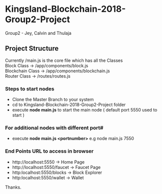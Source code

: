 # Kingsland-Blockchain-2018-Group2-Project
Group2 - Jey, Calvin and Thulaja <br>

## Project Structure
Currently /main.js is the core file which has all the Classes<br>
Block Class       ->  /app/components/block.js<br>
Blockchain Class  ->  /app/components/blockchain.js<br>
Router Class      ->  /routes/routes.js<br>

### Steps to start nodes
- Clone the Master Branch to your system
- cd to Kingsland-Blockchain-2018-Group2-Project folder
- execute **node main.js** to start the main node ( default port 5550 used to start )
### For additional nodes with different port#
- execute **node main.js \<portnumber\>**  e.g node main.js 7550
  
### End Points URL to access in browser
- http://localhost:5550         ->    Home Page
- http://localhost:5550/faucet  ->    Faucet Page
- http:localhost:5550/blocks    ->    Block Explorer
- http:localhost:5550/wallet    ->    Wallet





Thanks.
